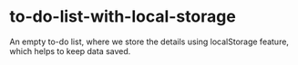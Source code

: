 # to-do-list-with-local-storage
An empty to-do list, where we store the details using localStorage feature, which helps to keep data saved.
